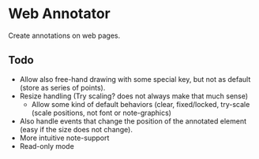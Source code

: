 Web Annotator
=========

Create annotations on web pages.


## Todo

* Allow also free-hand drawing with some special key, 
	but not as default (store as series of points).
* Resize handling (Try scaling? does not 
	always make that much sense)
	* Allow some kind of default behaviors (clear, 
		fixed/locked, try-scale (scale positions, 
		not font or note-graphics) 
* Also handle events that change the position of the annotated 
	element (easy if the size does not change).
* More intuitive note-support
* Read-only mode
